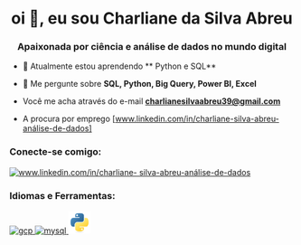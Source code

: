 <h1 align="center">oi 👋, eu sou Charliane da Silva Abreu</h1>
<h3 align="center">Apaixonada por ciência e análise de dados no mundo digital</h3>

- 🌱 Atualmente estou aprendendo ** Python e SQL**

- 💬 Me pergunte sobre **SQL, Python, Big Query, Power BI, Excel**

- Você me acha através do e-mail **charlianesilvaabreu39@gmail.com**

- A procura por emprego [www.linkedin.com/in/charliane-silva-abreu-análise-de-dados]

<h3 align="left">Conecte-se comigo:</h3>
<p align="left">
<a href="https://linkedin.com/in/www.linkedin.com/in/charliane-silva-abreu-analise-de-dados" target="blank"><img align="center" src="https ://raw.githubusercontent.com/rahuldkjain/github-profile-readme-generator/master/src/images/icons/Social/linked-in-alt.svg" alt="www.linkedin.com/in/charliane- silva-abreu-análise-de-dados" height="30" width="40" /></a>
</p>

<h3 align="left">Idiomas e Ferramentas:</h3>
<p align= "esquerda"> <a href="https://cloud.google.com" target="_blank" rel="noreferrer"> <img src="https://www.vectorlogo.zone/logos/google_cloud/google_cloud-icon.svg" alt="gcp" largura="40" altura="40"/> </a> <a href="https ://www.mysql.com/" target="_blank" rel="noreferrer"> <img src="https://raw.githubusercontent.com/devicons/devicon/master/icons/mysql/mysql-original- wordmark.svg" alt="mysql" largura="40" altura="40"/> </a> <a href="https://www.python.org" target="_blank" rel="noreferrer" > <img src="https://raw.githubusercontent.com/devicons/devicon/master/icons/python/python-original.svg" alt="python" width="40" altura="40"/> </a> </p>







<!---
- 👋 Hi, I’m @Charliane20
- 👀 I’m interested in ...
- 🌱 I’m currently learning ...
- 💞️ I’m looking to collaborate on ...
- 📫 How to reach me ...
- 😄 Pronouns: ...
- ⚡ Fun fact: ...

<!---
Charliane20/Charliane20 is a ✨ special ✨ repository because its `README.md` (this file) appears on your GitHub profile.
You can click the Preview link to take a look at your changes.
--->
